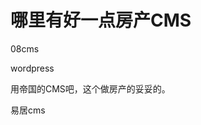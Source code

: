 # 哪里有好一点房产CMS


08cms<img id="aimg_En5Nj" onclick="zoom(this, this.src, 0, 0, 0)" class="zoom" src="https://cdn.jsdelivr.net/gh/hishis/forum-master/public/images/patch.gif" onmouseover="img_onmouseoverfunc(this)" onload="thumbImg(this)" border="0" alt="" />

wordpress

用帝国的CMS吧，这个做房产的妥妥的。

易居cms
